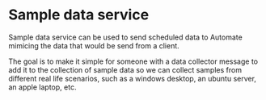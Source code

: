 # Sample data service

Sample data service can be used to send scheduled data to Automate mimicing the data that would be send from a client.

The goal is to make it simple for someone with a data collector message to add it to the collection of sample data so we can collect samples from different real life scenarios, such as a windows desktop, an ubuntu server, an apple laptop, etc.
